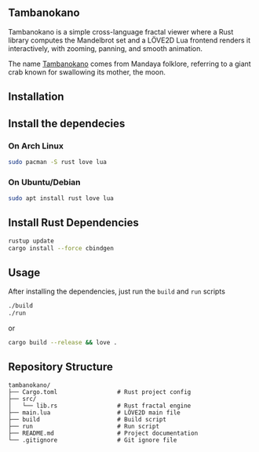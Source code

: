 
Tambanokano
-----------

Tambanokano is a simple cross-language fractal viewer where a Rust library computes the Mandelbrot set and a LÖVE2D Lua frontend renders it interactively, with zooming, panning, and smooth animation.

The name [Tambanokano](https://www.aswangproject.com/tambanokano-tambanakaua/) comes from Mandaya folklore, referring to a giant crab known for swallowing its mother, the moon.

Installation
------------

## Install the dependecies

### On Arch Linux

```bash
sudo pacman -S rust love lua
```
### On Ubuntu/Debian

```bash
sudo apt install rust love lua 
```

## Install Rust Dependencies

```bash
rustup update
cargo install --force cbindgen
```

Usage
-----

After installing the dependencies, just run the `build` and `run` scripts

```bash
./build
./run
```

or

```bash
cargo build --release && love .
```

Repository Structure
--------------------

```
tambanokano/
├── Cargo.toml                 # Rust project config
├── src/
│   └── lib.rs                 # Rust fractal engine
├── main.lua                   # LÖVE2D main file
├── build                      # Build script
├── run                        # Run script  
├── README.md                  # Project documentation
└── .gitignore                 # Git ignore file
```
